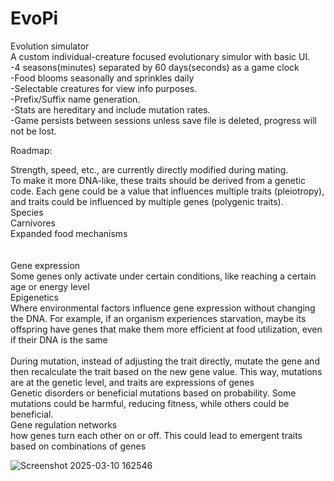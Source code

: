 # EvoPi
Evolution simulator<br> 
  A custom individual-creature focused evolutionary simulor with basic UI. <br>
    -4 seasons(minutes) separated by 60 days(seconds) as a game clock<br>
    -Food blooms seasonally and sprinkles daily<br>
    -Selectable creatures for view info purposes.<br>
    -Prefix/Suffix name generation.<br>
    -Stats are hereditary and include mutation rates.<br>
    -Game persists between sessions unless save file is deleted, progress will not be lost.<br>

Roadmap:<br>

Strength, speed, etc., are currently directly modified during mating.<br>
To make it more DNA-like, these traits should be derived from a genetic code. Each gene could be a value that influences multiple traits (pleiotropy), <br>
and traits could be influenced by multiple genes (polygenic traits).
<br>
Species<br>
Carnivores<br>
Expanded food mechanisms<br>
<br>
<br>Gene expression<br>     Some genes only activate under certain conditions, like reaching a certain age or energy level
<br>Epigenetics<br> Where environmental factors influence gene expression without changing the DNA. For example, if an organism experiences starvation, maybe its offspring have genes that make them more efficient at food utilization, even if their DNA is the same
<br>
<br>During mutation, instead of adjusting the trait directly, mutate the gene and then recalculate the trait based on the new gene value. This way, mutations are at the genetic level, and traits are expressions of genes
<br>Genetic disorders    or beneficial mutations based on probability. Some mutations could be harmful, reducing fitness, while others could be beneficial.
<br>Gene regulation networks<br>    how genes turn each other on or off. This could lead to emergent traits based on combinations of genes

![Screenshot 2025-03-10 162546](https://github.com/user-attachments/assets/5c5ba7dd-cb02-4c45-b6f4-479630bdbc30)